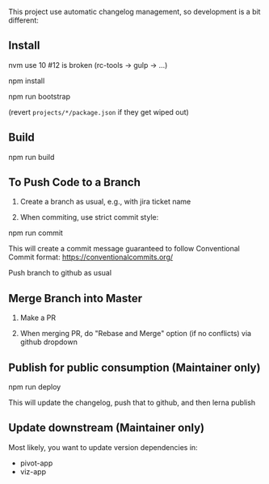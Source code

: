 This project use automatic changelog management, so development is a bit different:

## Install 

nvm use 10 #12 is broken (rc-tools -> gulp -> ...)

npm install

npm run bootstrap

(revert `projects/*/package.json` if they get wiped out)

## Build

npm run build

## To Push Code to a Branch

1. Create a branch as usual, e.g., with jira ticket name

2. When commiting, use strict commit style:

npm run commit

This will create a commit message guaranteed to follow Conventional Commit format: https://conventionalcommits.org/

Push branch to github as usual

## Merge Branch into Master

1. Make a PR

2. When merging PR, do "Rebase and Merge" option (if no conflicts) via github dropdown

## Publish for public consumption (Maintainer only)

npm run deploy

This will update the changelog, push that to github, and then lerna publish


## Update downstream (Maintainer only)

Most likely, you want to update version dependencies in:

* pivot-app
* viz-app
